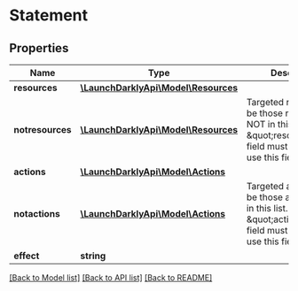 # Statement

## Properties
Name | Type | Description | Notes
------------ | ------------- | ------------- | -------------
**resources** | [**\LaunchDarklyApi\Model\Resources**](Resources.md) |  | [optional] 
**notresources** | [**\LaunchDarklyApi\Model\Resources**](Resources.md) | Targeted resource will be those resources NOT in this list. The \&quot;resources&#x60;\&quot; field must be empty to use this field. | [optional] 
**actions** | [**\LaunchDarklyApi\Model\Actions**](Actions.md) |  | [optional] 
**notactions** | [**\LaunchDarklyApi\Model\Actions**](Actions.md) | Targeted actions will be those actions NOT in this list. The \&quot;actions\&quot; field must be empty to use this field. | [optional] 
**effect** | **string** |  | [optional] 

[[Back to Model list]](../README.md#documentation-for-models) [[Back to API list]](../README.md#documentation-for-api-endpoints) [[Back to README]](../README.md)


